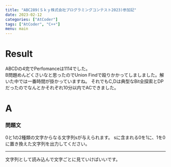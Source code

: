 ```yaml
---
title: "ABC289(Ｓｋｙ株式会社プログラミングコンテスト2023)参加記"
date: 2023-02-12
categories: ["AtCoder"]
tags: ["AtCoder", "C++"]
menu: main
---
```


<script type="text/x-mathjax-config">MathJax.Hub.Config({tex2jax:{inlineMath:[['\$','\$'],['\\(','\\)']],processEscapes:true},CommonHTML: {matchFontHeight:false}});</script>
<script type="text/javascript" async src="https://cdnjs.cloudflare.com/ajax/libs/mathjax/2.7.1/MathJax.js?config=TeX-MML-AM_CHTML"></script>


# Result
ABCDの4完でPerfomanceは1114でした。<br>
B問題めんどくさいなと思ったのでUnion Findで殴りかかってしましました。解いた中では一番時間が掛かっていますね。
それでもC,Dは典型なBit全探索とDPだったのでなんとかそれぞれ10分以内でACできました。

# A 
### 問題文
0と1の2種類の文字からなる文字列sが与えられます。 
sに含まれる0を1に、1を0に置き換えた文字列を出力してください。

---
文字列として読み込んで文字ごとに見ていけばいいです。